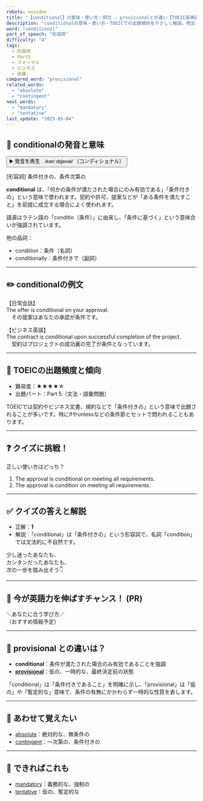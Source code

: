 ```yaml
---
robots: noindex
title: "【conditional】の意味・使い方・例文 ― provisionalとの違い【TOEIC英単語】"
description: "conditionalの意味・使い方・TOEICでの出題傾向をやさしく解説。例文・クイズ付きでprovisionalとの違いもわかりやすく学べます。"
word: "conditional"
part_of_speech: "形容詞"
difficulty: "4"
tags:
  - 形容詞
  - Part5
  - フォーマル
  - ビジネス
  - 会議
compared_word: "provisional"
related_words:
  - "absolute"
  - "contingent"
next_words:
  - "mandatory"
  - "tentative"
last_update: "2025-05-04"
---
```


## 🔰 conditionalの発音と意味

<button class="play-audio" onclick="playTTS('conditional')">
  <span class="play-audio-main">
    ▶️ 発音を再生　/kənˈdɪʃənəl/
  </span>
  <span class="play-audio-sub">
    （コンディショナル）
  </span>
</button>

[形容詞] 条件付きの、条件次第の

**conditional** は、「何かの条件が満たされた場合にのみ有効である」「条件付きの」という意味で使われます。契約や許可、提案などが「ある条件を満たすこと」を前提に成立する場合によく使われます。

語源はラテン語の「conditio（条件）」に由来し、「条件に基づく」という意味合いが強調されています。

他の品詞：  
- condition：条件（名詞）
- conditionally：条件付きで（副詞）

---

## ✏️ conditionalの例文

【日常会話】  
The offer is conditional on your approval.  
　その提案はあなたの承認が条件です。

【ビジネス英語】  
The contract is conditional upon successful completion of the project.  
　契約はプロジェクトの成功裏の完了が条件となっています。

---

## 🎯 TOEICの出題頻度と傾向

- 難易度：★★★★☆
- 出題パート：Part 5（文法・語彙問題）

TOEICでは契約やビジネス文書、規約などで「条件付きの」という意味で出題されることが多いです。特にifやunlessなどの条件節とセットで問われることもあります。

---

## ❓ クイズに挑戦！

正しい使い方はどっち？

1. The approval is conditional on meeting all requirements.  
2. The approval is condition on meeting all requirements.

---

## ✅ クイズの答えと解説

- 正解：**1**
- 解説：「conditional」は「条件付きの」という形容詞で、名詞「condition」では文法的に不自然です。

少し迷ったあなたも、  
カンタンだったあなたも、  
次の一歩を踏み出そう👇️

---

## 🚀 今が英語力を伸ばすチャンス！ (PR)

<div class="info-center">
＼あなたに合う学び方／<br>  
（おすすめ情報予定）
</div>

---

## 🤔  provisional との違いは？

- **conditional**：条件が満たされた場合のみ有効であることを強調
- **[provisional](/word/provisional/)**：仮の、一時的な、最終決定前の状態

「conditional」は「条件付きであること」を明確に示し、「provisional」は「仮の」や「暫定的な」意味で、条件の有無にかかわらず一時的な性質を表します。

---

## 🧩 あわせて覚えたい

- [absolute](/word/absolute/)：絶対的な、無条件の
- [contingent](/word/contingent/)：～次第の、条件付きの

---

## 📖 できればこれも

- [mandatory](/word/mandatory/)：義務的な、強制の
- [tentative](/word/tentative/)：仮の、暫定的な

<!-- cvid: aid20_bid03 -->
